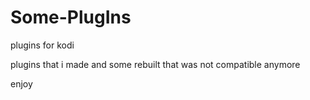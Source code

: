 # Some-PlugIns
plugins for kodi 

plugins that i made and some rebuilt that was not compatible anymore 


enjoy
